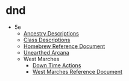 # dnd
  * 5e
    * [Ancestry Descriptions](5e-ancestries.html)
    * [Class Descriptions](5e-classes.html)
    * [Homebrew Reference Document](5e-reference-doc.md)
    * [Unearthed Arcana](5e-unearthed-arcana.md)
    * West Marches
      * [Down Time Actions](west-marches/down-time-actions.md)
      * [West Marches Reference Document](west-marches/west-marches-reference-doc.md)